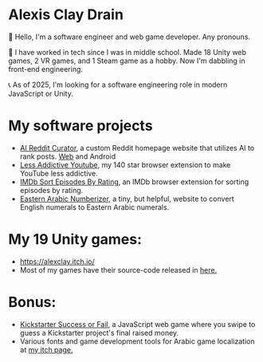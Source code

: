 # Alexis Clay Drain
👋 Hello, I'm a software engineer and web game developer. Any pronouns.  

🌱 I have worked in tech since I was in middle school. Made 18 Unity web games, 2 VR games, and 1 Steam game as a hobby. Now I'm dabbling in front-end engineering.  

📞 As of 2025, I'm looking for a software engineering role in modern JavaScript or Unity.  

# My software projects  
- [AI Reddit Curator](https://github.com/AlexisDrain/ai-reddit-curator), a custom Reddit homepage website that utilizes AI to rank posts. [Web](https://alexisdrain.github.io/ai-reddit-curator/) and Android
- [Less Addictive Youtube](https://github.com/AlexisDrain/Less-Addictive-YouTube), my 140 star browser extension to make YouTube less addictive.  
- [IMDb Sort Episodes By Rating](https://github.com/AlexisDrain/IMDb-Sort-Episodes-By-Rating), an IMDb browser extension for sorting episodes by rating.  
- [Eastern Arabic Numberizer](https://github.com/AlexisDrain/ArabicNumberizer/), a tiny, but helpful, website to convert English numerals to Eastern Arabic numerals.  

# My 19 Unity games:  
- https://alexclay.itch.io/  
- Most of my games have their source-code released in [here.](https://github.com/AlexisDrain?tab=repositories)

# Bonus:
- [Kickstarter Success or Fail,](https://github.com/AlexisDrain/Kickstarter-Success-or-Fail) a JavaScript web game where you swipe to guess a Kickstarter project's final raised money.
- Various fonts and game development tools for Arabic game localization at [my itch page.](https://alexclay.itch.io/)
